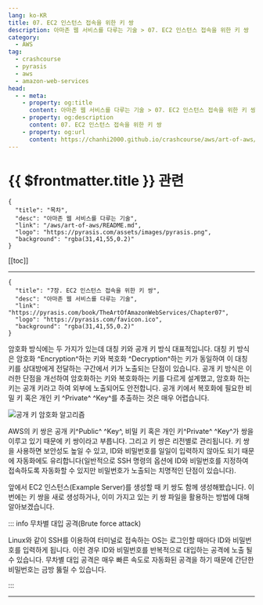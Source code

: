 ```yaml
---
lang: ko-KR
title: 07. EC2 인스턴스 접속을 위한 키 쌍
description: 아마존 웹 서비스를 다루는 기술 > 07. EC2 인스턴스 접속을 위한 키 쌍
category:
  - AWS
tag: 
  - crashcourse
  - pyrasis
  - aws 
  - amazon-web-services
head:
  - - meta:
    - property: og:title
      content: 아마존 웹 서비스를 다루는 기술 > 07. EC2 인스턴스 접속을 위한 키 쌍
    - property: og:description
      content: 07. EC2 인스턴스 접속을 위한 키 쌍
    - property: og:url
      content: https://chanhi2000.github.io/crashcourse/aws/art-of-aws/07.html
---
```


# {{ $frontmatter.title }} 관련

```component VPCard
{
  "title": "목차",
  "desc": "아마존 웹 서비스를 다루는 기술",
  "link": "/aws/art-of-aws/README.md",
  "logo": "https://pyrasis.com/assets/images/pyrasis.png",
  "background": "rgba(31,41,55,0.2)"
}
```

[[toc]]

---

```component VPCard
{
  "title": "7장. EC2 인스턴스 접속을 위한 키 쌍",
  "desc": "아마존 웹 서비스를 다루는 기술",
  "link": "https://pyrasis.com/book/TheArtOfAmazonWebServices/Chapter07",
  "logo": "https://pyrasis.com/favicon.ico",
  "background": "rgba(31,41,55,0.2)"
}
```

암호화 방식에는 두 가지가 있는데 대칭 키와 공개 키 방식 대표적입니다. 대칭 키 방식은 암호화 ^Encryption^하는 키와 복호화 ^Decryption^하는 키가 동일하여 이 대칭 키를 상대방에게 전달하는 구간에서 키가 노출되는 단점이 있습니다. 공개 키 방식은 이러한 단점을 개선하여 암호화하는 키와 복호화하는 키를 다르게 설계했고, 암호화 하는 키는 공개 키라고 하여 외부에 노출되어도 안전합니다. 공개 키에서 복호화에 필요한 비밀 키 혹은 개인 키 ^Private^ ^Key^를 추출하는 것은 매우 어렵습니다.

![공개 키 암호화 알고리즘](https://pyrasis.com/assets/images/TheArtOfAmazonWebServicesChapter07/1.png)

AWS의 키 쌍은 공개 키^Public^ ^Key^, 비밀 키 혹은 개인 키^Private^ ^Key^가 쌍을 이루고 있기 때문에 키 쌍이라고 부릅니다. 그리고 키 쌍은 리전별로 관리됩니다. 키 쌍을 사용하면 보안성도 높일 수 있고, ID와 비밀번호를 일일이 입력하지 않아도 되기 때문에 자동화에도 유리합니다(일반적으로 SSH 명령의 옵션에 ID와 비밀번호를 지정하여 접속하도록 자동화할 수 있지만 비밀번호가 노출되는 치명적인 단점이 있습니다).

앞에서 EC2 인스턴스(Example Server)를 생성할 때 키 쌍도 함께 생성해봤습니다. 이번에는 키 쌍을 새로 생성하거나, 이미 가지고 있는 키 쌍 파일을 활용하는 방법에 대해 알아보겠습니다.

::: info 무차별 대입 공격(Brute force attack)

Linux와 같이 SSH를 이용하여 터미널로 접속하는 OS는 로그인할 때마다 ID와 비밀번호를 입력하게 됩니다. 이런 경우 ID와 비밀번호를 반복적으로 대입하는 공격에 노출 될 수 있습니다. 무차별 대입 공격은 매우 빠른 속도로 자동화된 공격을 하기 때문에 간단한 비밀번호는 금방 뚫릴 수 있습니다.

:::

---

<TagLinks />